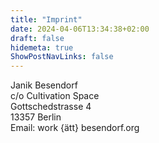 ```yaml
---
title: "Imprint"
date: 2024-04-06T13:34:38+02:00
draft: false
hidemeta: true
ShowPostNavLinks: false
---
```


Janik Besendorf\
c/o Cultivation Space\
Gottschedstrasse 4\
13357 Berlin\
Email: work {ätt} besendorf.org